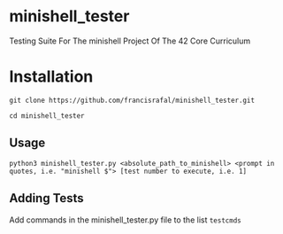 # minishell_tester
Testing Suite For The minishell Project Of The 42 Core Curriculum

# Installation
```
git clone https://github.com/francisrafal/minishell_tester.git
```
```
cd minishell_tester
```

## Usage
```
python3 minishell_tester.py <absolute_path_to_minishell> <prompt in quotes, i.e. "minishell $"> [test number to execute, i.e. 1]
```

## Adding Tests
Add commands in the minishell_tester.py file to the list `testcmds`
